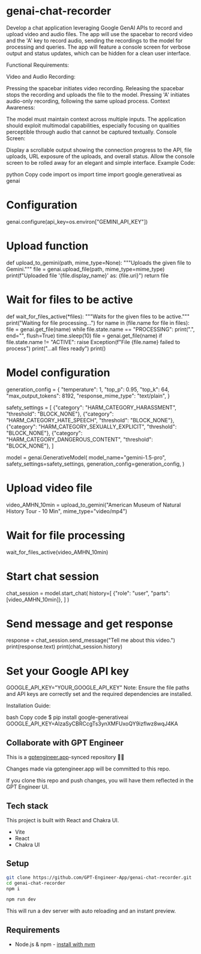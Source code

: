 # genai-chat-recorder

Develop a chat application leveraging Google GenAI APIs to record and upload video and audio files. The app will use the spacebar to record video and the 'A' key to record audio, sending the recordings to the model for processing and queries. The app will feature a console screen for verbose output and status updates, which can be hidden for a clean user interface.

Functional Requirements:

Video and Audio Recording:

Pressing the spacebar initiates video recording.
Releasing the spacebar stops the recording and uploads the file to the model.
Pressing 'A' initiates audio-only recording, following the same upload process.
Context Awareness:

The model must maintain context across multiple inputs.
The application should exploit multimodal capabilities, especially focusing on qualities perceptible through audio that cannot be captured textually.
Console Screen:

Display a scrollable output showing the connection progress to the API, file uploads, URL exposure of the uploads, and overall status.
Allow the console screen to be rolled away for an elegant and simple interface.
Example Code:

python
Copy code
import os
import time
import google.generativeai as genai

# Configuration
genai.configure(api_key=os.environ["GEMINI_API_KEY"])

# Upload function
def upload_to_gemini(path, mime_type=None):
    """Uploads the given file to Gemini."""
    file = genai.upload_file(path, mime_type=mime_type)
    print(f"Uploaded file '{file.display_name}' as: {file.uri}")
    return file

# Wait for files to be active
def wait_for_files_active(*files):
    """Waits for the given files to be active."""
    print("Waiting for file processing...")
    for name in (file.name for file in files):
        file = genai.get_file(name)
        while file.state.name == "PROCESSING":
            print(".", end="", flush=True)
            time.sleep(10)
            file = genai.get_file(name)
        if file.state.name != "ACTIVE":
            raise Exception(f"File {file.name} failed to process")
    print("...all files ready")
    print()

# Model configuration
generation_config = {
    "temperature": 1,
    "top_p": 0.95,
    "top_k": 64,
    "max_output_tokens": 8192,
    "response_mime_type": "text/plain",
}

safety_settings = [
    {"category": "HARM_CATEGORY_HARASSMENT", "threshold": "BLOCK_NONE"},
    {"category": "HARM_CATEGORY_HATE_SPEECH", "threshold": "BLOCK_NONE"},
    {"category": "HARM_CATEGORY_SEXUALLY_EXPLICIT", "threshold": "BLOCK_NONE"},
    {"category": "HARM_CATEGORY_DANGEROUS_CONTENT", "threshold": "BLOCK_NONE"},
]

model = genai.GenerativeModel(
    model_name="gemini-1.5-pro",
    safety_settings=safety_settings,
    generation_config=generation_config,
)

# Upload video file
video_AMHN_10min = upload_to_gemini("American Museum of Natural History Tour - 10 Min", mime_type="video/mp4")

# Wait for file processing
wait_for_files_active(video_AMHN_10min)

# Start chat session
chat_session = model.start_chat(
    history=[
        {"role": "user", "parts": [video_AMHN_10min]},
    ]
)

# Send message and get response
response = chat_session.send_message("Tell me about this video.")
print(response.text)
print(chat_session.history)

# Set your Google API key
GOOGLE_API_KEY="YOUR_GOOGLE_API_KEY"
Note: Ensure the file paths and API keys are correctly set and the required dependencies are installed.

Installation Guide:

bash
Copy code
$ pip install google-generativeai
GOOGLE_API_KEY=AIzaSyCBRCcgTs3ynXMFUxoQY9izflwz8wqJ4KA

## Collaborate with GPT Engineer

This is a [gptengineer.app](https://gptengineer.app)-synced repository 🌟🤖

Changes made via gptengineer.app will be committed to this repo.

If you clone this repo and push changes, you will have them reflected in the GPT Engineer UI.

## Tech stack

This project is built with React and Chakra UI.

- Vite
- React
- Chakra UI

## Setup

```sh
git clone https://github.com/GPT-Engineer-App/genai-chat-recorder.git
cd genai-chat-recorder
npm i
```

```sh
npm run dev
```

This will run a dev server with auto reloading and an instant preview.

## Requirements

- Node.js & npm - [install with nvm](https://github.com/nvm-sh/nvm#installing-and-updating)
